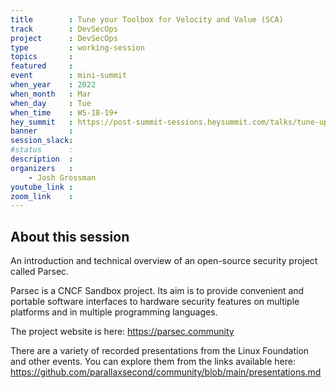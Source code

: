 ```yaml
---
title        : Tune your Toolbox for Velocity and Value (SCA)
track        : DevSecOps
project      : DevSecOps
type         : working-session
topics       :
featured     :
event        : mini-summit
when_year    : 2022
when_month   : Mar
when_day     : Tue
when_time    : WS-18-19+
hey_summit   : https://post-summit-sessions.heysummit.com/talks/tune-up-your-toolbox-for-better-appsec-value-sca-edition/
banner       : 
session_slack:
#status      : 
description  :
organizers   :
    - Josh Grossman        
youtube_link : 
zoom_link    : 
---
```


## About this session
An introduction and technical overview of an open-source security project called Parsec.

Parsec is a CNCF Sandbox project. Its aim is to provide convenient and portable software interfaces to hardware security features on multiple platforms and in multiple programming languages.

The project website is here: https://parsec.community

There are a variety of recorded presentations from the Linux Foundation and other events. You can explore them from the links available here: https://github.com/parallaxsecond/community/blob/main/presentations.md
